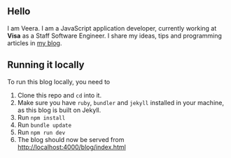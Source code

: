Hello
---

I am Veera. I am a JavaScript application developer, currently working at <strong>Visa</strong> as a Staff Software Engineer.
I share my ideas, tips and programming articles in [my blog](http://veerasundar.com/blog).

## Running it locally

To run this blog locally, you need to

1. Clone this repo and `cd` into it.
2. Make sure you have `ruby`, `bundler` and `jekyll` installed in your machine, as this blog is built on Jekyll.
3. Run `npm install`
4. Run `bundle update`
5. Run `npm run dev`
6. The blog should now be served from [http://localhost:4000/blog/index.html](http://localhost:4000/blog/index.html)
